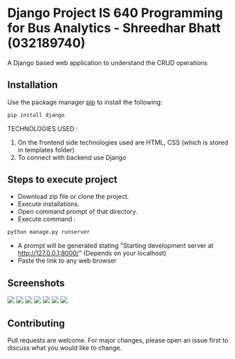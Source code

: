 # Django Project IS 640 Programming for Bus Analytics - Shreedhar Bhatt (032189740)

A Django based web application to understand the CRUD operations<br>

## Installation
Use the package manager [pip](https://pip.pypa.io/en/stable/) to install the following:

```bash
pip install django
```

TECHNOLOGIES USED :

1) On the frontend side technologies used are HTML, CSS (which is stored in templates folder)<be>
2) To connect with backend use Django <br>

## Steps to execute project
- Download zip file or clone the project.<br>
- Execute installations.<br>
- Open command prompt of that directory.<br>
- Execute command :
```bash
python manage.py runserver
```
- A prompt will be generated stating "Starting development server at http://127.0.0.1:8000/" (Depends on your localhost)<br>
- Paste the link to any web browser

## Screenshots
![](images/7.png)
![](images/6.png)
![](images/2.png)
![](images/1.png)
![](images/3.png)
![](images/4.png)
![](images/5.png)


## Contributing
Pull requests are welcome. For major changes, please open an issue first to discuss what you would like to change.
